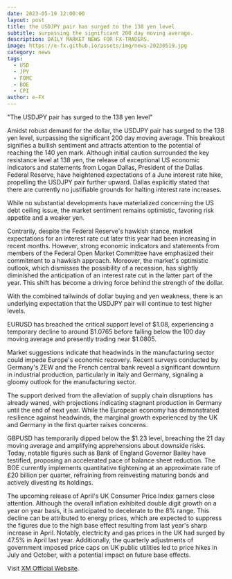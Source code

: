 ```yaml
---
date: 2023-05-19 12:00:00
layout: post
title: the USDJPY pair has surged to the 138 yen level
subtitle: surpassing the significant 200 day moving average.
description: DAILY MARKET NEWS FOR FX-TRADERS.
image: https://e-fx.github.io/assets/img/news-20230519.jpg
category: news
tags:
  - USD
  - JPY
  - FOMC
  - BOE
  - CPI
author: e-FX
---
```


"The USDJPY pair has surged to the 138 yen level"

Amidst robust demand for the dollar, the USDJPY pair has surged to the 138 yen level, surpassing the significant 200 day moving average. This breakout signifies a bullish sentiment and attracts attention to the potential of reaching the 140 yen mark. Although initial caution surrounded the key resistance level at 138 yen, the release of exceptional US economic indicators and statements from Logan Dallas, President of the Dallas Federal Reserve, have heightened expectations of a June interest rate hike, propelling the USDJPY pair further upward. Dallas explicitly stated that there are currently no justifiable grounds for halting interest rate increases.

While no substantial developments have materialized concerning the US debt ceiling issue, the market sentiment remains optimistic, favoring risk appetite and a weaker yen.

Contrarily, despite the Federal Reserve's hawkish stance, market expectations for an interest rate cut later this year had been increasing in recent months. However, strong economic indicators and statements from members of the Federal Open Market Committee have emphasized their commitment to a hawkish approach. Moreover, the market's optimistic outlook, which dismisses the possibility of a recession, has slightly diminished the anticipation of an interest rate cut in the latter part of the year. This shift has become a driving force behind the strength of the dollar.

With the combined tailwinds of dollar buying and yen weakness, there is an underlying expectation that the USDJPY pair will continue to test higher levels.

EURUSD has breached the critical support level of $1.08, experiencing a temporary decline to around $1.0765 before falling below the 100 day moving average and presently trading near $1.0805.

Market suggestions indicate that headwinds in the manufacturing sector could impede Europe's economic recovery. Recent surveys conducted by Germany's ZEW and the French central bank reveal a significant downturn in industrial production, particularly in Italy and Germany, signaling a gloomy outlook for the manufacturing sector.

The support derived from the alleviation of supply chain disruptions has already waned, with projections indicating stagnant production in Germany until the end of next year. While the European economy has demonstrated resilience against headwinds, the marginal growth experienced by the UK and Germany in the first quarter raises concerns.

GBPUSD has temporarily dipped below the $1.23 level, breaching the 21 day moving average and amplifying apprehensions about downside risks. Today, notable figures such as Bank of England Governor Bailey have testified, proposing an accelerated pace of balance sheet reduction. The BOE currently implements quantitative tightening at an approximate rate of £20 billion per quarter, refraining from reinvesting maturing bonds and actively divesting its holdings.

The upcoming release of April's UK Consumer Price Index garners close attention. Although the overall inflation exhibited double digit growth on a year on year basis, it is anticipated to decelerate to the 8% range. This decline can be attributed to energy prices, which are expected to suppress the figures due to the high base effect resulting from last year's sharp increase in April. Notably, electricity and gas prices in the UK had surged by 47.5% in April last year. Additionally, the quarterly adjustments of government imposed price caps on UK public utilities led to price hikes in July and October, with a potential impact on future base effects.





Visit [XM Official Website](https://clicks.pipaffiliates.com/c?c=550036&l=en&p=0).